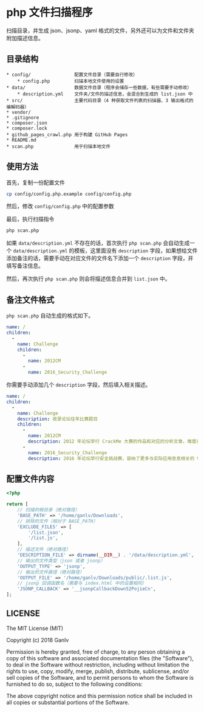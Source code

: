# php 文件扫描程序

扫描目录，并生成 json、jsonp、yaml 格式的文件，另外还可以为文件和文件夹附加描述信息。

## 目录结构

```plain
* config/                配置文件目录（需要自行修改）
    * config.php         扫描本地文件使用的设置
* data/                  数据文件目录（程序会储存一些数据，有些需要手动修改）
    * description.yml    文件夹/文件的描述信息，会混合到生成的 list.json 中
* src/                   主要代码目录（4 种获取文件列表的扫描器、3 输出格式的编解码器）
* vendor/
* .gitignore
* composer.json
* composer.lock
* github_pages_crawl.php 用于构建 GitHub Pages
* README.md
* scan.php               用于扫描本地文件
```

## 使用方法

首先，复制一份配置文件

```bash
cp config/config.php.example config/config.php
```

然后，修改 `config/config.php` 中的配置参数

最后，执行扫描指令

```bash
php scan.php
```

如果 `data/description.yml` 不存在的话，首次执行 `php scan.php` 会自动生成一个 `data/description.yml` 的模板，这里面没有 `description` 字段，如果想给文件添加备注的话，需要手动在对应文件的文件名下添加一个 `description` 字段，并填写备注信息。

然后，再次执行 `php scan.php` 则会将描述信息合并到 `list.json` 中。

## 备注文件格式

`php scan.php` 自动生成的格式如下。

```yaml
name: /
children:
  -
    name: Challenge
    children:
      -
        name: 2012CM
      -
        name: 2016_Security_Challenge
```

你需要手动添加几个 `description` 字段，然后填入相关描述。

```yaml
name: /
children:
  -
    name: Challenge
    description: 收录论坛往年比赛题目
    children:
      -
        name: 2012CM
        description: 2012 年论坛举行 CrackMe 大赛的作品和对应的分析文章，难度有易、中、难，大家任选学习
      -
        name: 2016_Security_Challenge
        description: 2016 年论坛举行安全挑战赛，容纳了更多与实际应用息息相关的 Windows、移动安全相关考题，欢迎大家学习
```

## 配置文件内容

```php
<?php

return [
    // 扫描的根目录（绝对路径）
    'BASE_PATH' => '/home/ganlv/Downloads',
    // 排除的文件（相对于 BASE_PATH）
    'EXCLUDE_FILES' => [
        '/list.json',
        '/list.js',
    ],
    // 描述文件（绝对路径）
    'DESCRIPTION_FILE' => dirname(__DIR__) . '/data/description.yml',
    // 输出的文件类型（json 或者 jsonp）
    'OUTPUT_TYPE' => 'jsonp',
    // 输出的文件路径（绝对路径）
    'OUTPUT_FILE' => '/home/ganlv/Downloads/public/.list.js',
    // jsonp 回调函数名（需要与 index.html 中的设置相同）
    'JSONP_CALLBACK' => '__jsonpCallbackDown52PojieCn',
];
```

## LICENSE

The MIT License (MIT)

Copyright (c) 2018 Ganlv

Permission is hereby granted, free of charge, to any person obtaining a copy
of this software and associated documentation files (the "Software"), to deal
in the Software without restriction, including without limitation the rights
to use, copy, modify, merge, publish, distribute, sublicense, and/or sell
copies of the Software, and to permit persons to whom the Software is
furnished to do so, subject to the following conditions:

The above copyright notice and this permission notice shall be included in
all copies or substantial portions of the Software.
